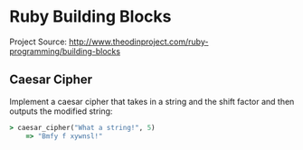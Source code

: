 # Ruby Building Blocks

Project Source: http://www.theodinproject.com/ruby-programming/building-blocks

## Caesar Cipher

Implement a caesar cipher that takes in a string and the shift factor and then outputs the modified string:

```ruby
> caesar_cipher("What a string!", 5)
    => "Bmfy f xywnsl!"
```